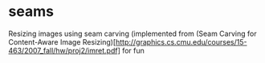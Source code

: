 # seams

Resizing images using seam carving (implemented from (Seam Carving for Content-Aware Image Resizing)[http://graphics.cs.cmu.edu/courses/15-463/2007_fall/hw/proj2/imret.pdf] for fun

